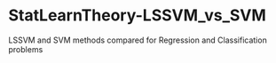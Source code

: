 # StatLearnTheory-LSSVM_vs_SVM
LSSVM and SVM methods compared for Regression and Classification problems
